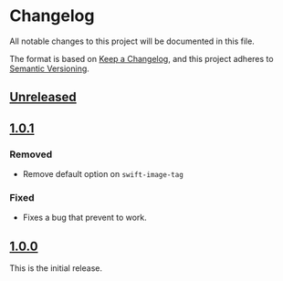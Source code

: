 # Changelog
All notable changes to this project will be documented in this file.

The format is based on [Keep a Changelog](https://keepachangelog.com/en/1.0.0/),
and this project adheres to [Semantic Versioning](https://semver.org/spec/v2.0.0.html).

## [Unreleased]

## [1.0.1]
### Removed
- Remove default option on `swift-image-tag`

### Fixed
- Fixes a bug that prevent to work.

## [1.0.0]
This is the initial release.

[Unreleased]: https://github.com/sinoru/swift-snowflake/compare/v1.0.1...HEAD
[1.0.1]: https://github.com/sinoru/swift-snowflake/releases/tag/v1.0.0...v1.0.1
[1.0.0]: https://github.com/sinoru/swift-snowflake/releases/tag/v1.0.0

